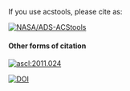 If you use acstools, please cite as:

[![NASA/ADS-ACStools](https://img.shields.io/badge/NASA%2FADS-ACStools-blue)](https://ui.adsabs.harvard.edu/abs/2020ascl.soft11024L/abstract)

#### Other forms of citation

[![ascl:2011.024](https://img.shields.io/badge/ascl-2011.024-blue.svg?colorB=262255)](https://ascl.net/2011.024)

[![DOI](https://zenodo.org/badge/DOI/10.5281/zenodo.7406933.svg)](https://doi.org/10.5281/zenodo.7406933)

